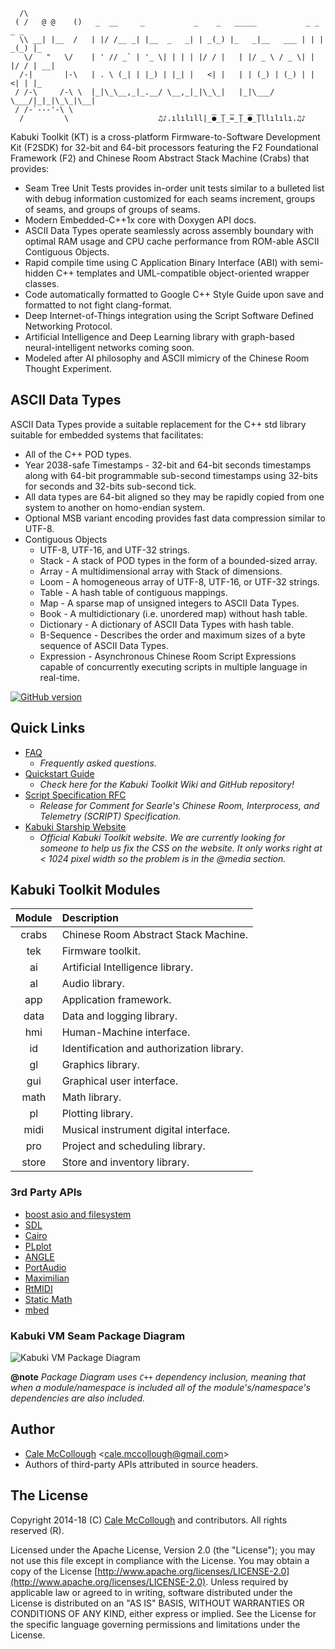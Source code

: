  
```
  /\
 ( /   @ @    ()   _  __     _           _    _   _____           _ _    _ _   
  \\ __| |__  /   | |/ /__ _| |__  _   _| | _(_) |_   _|__   ___ | | | _(_) |_
   \/   "   \/    | ' // _` | '_ \| | | | |/ / |   | |/ _ \ / _ \| | |/ / | __|
  /-|       |-\   | . \ (_| | |_) | |_| |   <| |   | | (_) | (_) | |   <| | |_
 / /-\     /-\ \  |_|\_\__,_|_.__/ \__,_|_|\_\_|   |_|\___/ \___/|_|_|\_\_|\__|
 / /-`---'-\ \  
  /         \                    ♫♪.ılılıll|̲̅̅●̲̅̅|̲̅̅=̲̅̅|̲̅̅●̲̅̅|llılılı.♫♪
```

Kabuki Toolkit (KT) is a cross-platform Firmware-to-Software Development Kit (F2SDK) for 32-bit and 64-bit processors featuring the F2 Foundational Framework (F2) and Chinese Room Abstract Stack Machine (Crabs) that provides:

* Seam Tree Unit Tests provides in-order unit tests similar to a bulleted list with debug information customized for each seams increment, groups of seams, and groups of groups of seams.
* Modern Embedded-C++1x core with Doxygen API docs.
* ASCII Data Types operate seamlessly across assembly boundary with optimal RAM usage and CPU cache performance from ROM-able ASCII Contiguous Objects.
* Rapid compile time using C Application Binary Interface (ABI) with semi-hidden C++ templates and UML-compatible object-oriented wrapper classes.
* Code automatically formatted to Google C++ Style Guide upon save and formatted to not fight clang-format.
* Deep Internet-of-Things integration using the Script Software Defined Networking Protocol.
* Artificial Intelligence and Deep Learning library with graph-based neural-intelligent networks coming soon.
* Modeled after AI philosophy and ASCII mimicry of the Chinese Room Thought Experiment.

## ASCII Data Types

ASCII Data Types provide a suitable replacement for the C++ std library suitable for embedded systems that facilitates:

* All of the C++ POD types.
* Year 2038-safe Timestamps - 32-bit and 64-bit seconds timestamps along with 64-bit programmable sub-second timestamps using 32-bits for seconds and 32-bits sub-second tick.
* All data types are 64-bit aligned so they may be rapidly copied from one system to another on homo-endian system.
* Optional MSB variant encoding provides fast data compression similar to UTF-8.
* Contiguous Objects
  * UTF-8, UTF-16, and UTF-32 strings.
  * Stack - A stack of POD types in the form of a bounded-sized array.
  * Array - A multidimensional array with Stack of dimensions.
  * Loom - A homogeneous array of UTF-8, UTF-16, or UTF-32 strings.
  * Table - A hash table of contiguous mappings.
  * Map - A sparse map of unsigned integers to ASCII Data Types.
  * Book - A multidictionary (i.e. unordered map) without hash table.
  * Dictionary - A dictionary of ASCII Data Types with hash table.
  * B-Sequence - Describes the order and maximum sizes of a byte sequence of ASCII Data Types.
  * Expression - Asynchronous Chinese Room Script Expressions capable of concurrently executing scripts in multiple language in real-time.

[![GitHub version](https://badge.fury.io/gh/kabuki-starship%2Fkabuki-toolkit.svg)](https://badge.fury.io/gh/kabuki-starship%2Fkabuki-toolkit)

## Quick Links

* [FAQ](https://github.com/kabuki-starship/kabuki-toolkit.git/blob/master/docs/faq.md)
  - *Frequently asked questions.*
* [Quickstart Guide](https://github.com/kabuki-starship/kabuki-toolkit.git/blob/master/docs/quickstart-guide.md)
  - *Check here for the Kabuki Toolkit Wiki and GitHub repository!*
* [Script Specification RFC](https://github.com/kabuki-starship/script/wiki/SCRIPT-Specification-RFC)
  - *Release for Comment for Searle's Chinese Room, Interprocess, and Telemetry (SCRIPT) Specification.*
* [Kabuki Starship Website](https://kabuki-starship.github.io/)
  - *Official Kabuki Toolkit website. We are currently looking for someone to help us fix the CSS on the website. It only works right at < 1024 pixel width so the problem is in the @media section.*

## Kabuki Toolkit Modules

| Module | Description |
|:------:|:------------|
| crabs  | Chinese Room Abstract Stack Machine. |
| tek    | Firmware toolkit. |
| ai     | Artificial Intelligence library. |
| al     | Audio library. |
| app    | Application framework. |
| data   | Data and logging library. |
| hmi    | Human-Machine interface. |
| id     | Identification and authorization library. |
| gl     | Graphics library. |
| gui    | Graphical user interface. |
| math   | Math library. |
| pl     | Plotting library. |
| midi   | Musical instrument digital interface. |
| pro    | Project and scheduling library. |
| store  | Store and inventory library. |

### 3rd Party APIs

* [boost asio and filesystem](https://www.boost.org/)
* [SDL](https://www.libsdl.org/)
* [Cairo](https://www.cairographics.org/)
* [PLplot](https://github.com/PLplot/PLplot)
* [ANGLE](https://github.com/google/angle)
* [PortAudio](http://www.portaudio.com/)
* [Maximilian](https://github.com/micknoise/Maximilian)
* [RtMIDI](https://github.com/thestk/rtmidi)
* [Static Math](https://github.com/Morwenn/static_math)
* [mbed](https://www.mbed.com/en/)

### Kabuki VM Seam Package Diagram

![Kabuki VM Package Diagram](https://raw.githubusercontent.com/kabuki-starship/kabuki-toolkit/master/docs/kabuki_vm_package_diagram.jpg)

**@note** *Package Diagram uses `C++` dependency inclusion, meaning that when a module/namespace is included all of the module's/namespace's dependencies are also included.*

## Author

* [Cale McCollough](https://calemccollough.github.io) <[cale.mccollough@gmail.com](mailto:cale.mccollough@gmail.com)>
* Authors of third-party APIs attributed in source headers.

## The License

Copyright 2014-18 (C) [Cale McCollough](mailto:calemccollough@gmail.com) and contributors. All rights reserved (R).

Licensed under the Apache License, Version 2.0 (the "License"); you may not use this file except in compliance with the License. You may obtain a copy of the License [http://www.apache.org/licenses/LICENSE-2.0](http://www.apache.org/licenses/LICENSE-2.0). Unless required by applicable law or agreed to in writing, software distributed under the License is distributed on an "AS IS" BASIS, WITHOUT WARRANTIES OR CONDITIONS OF ANY KIND, either express or implied. See the License for the specific language governing permissions and limitations under the License.
